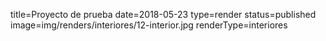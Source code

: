 title=Proyecto de prueba
date=2018-05-23
type=render
status=published
image=img/renders/interiores/12-interior.jpg
renderType=interiores
~~~~~~